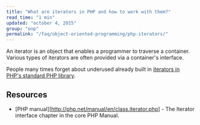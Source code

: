 ```yaml
---
title: "What are iterators in PHP and how to work with them?"
read_time: "1 min"
updated: "october 4, 2015"
group: "oop"
permalink: "/faq/object-oriented-programming/php-iterators/"
---
```


An iterator is an object that enables a programmer to traverse a container. Various types of iterators are often provided via a container's interface.

People many times forget about underused already built in [iterators in PHP's standard PHP library](http://php.net/manual/en/spl.iterators.php).

## Resources

* [PHP manual][http://php.net/manual/en/class.iterator.php] - The Iterator interface chapter in the core PHP Manual.
